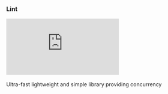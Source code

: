 ### Lint


![Screenshot](https://github.com/cat-ai/lint/blob/master/pic/lint_arch.pdf)

Ultra-fast lightweight  and simple library providing concurrency